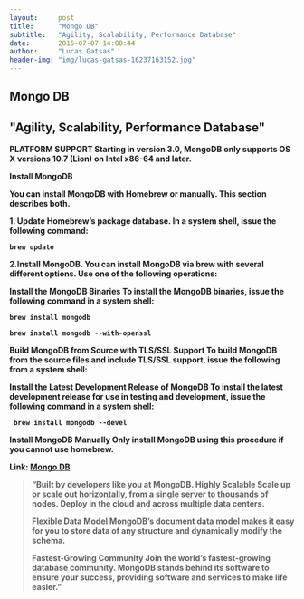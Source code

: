 ```yaml
---
layout:     post
title:      "Mongo DB"
subtitle:   "Agility, Scalability, Performance Database"
date:       2015-07-07 14:00:44
author:     "Lucas Gatsas"
header-img: "img/lucas-gatsas-16237163152.jpg"
---
```

<h2 class="section-heading">Mongo DB</h2>
<h2 class="section-heading">"Agility, Scalability, Performance Database"</h2>



<strong>
PLATFORM SUPPORT
Starting in version 3.0, MongoDB only supports OS X versions 10.7 (Lion) on Intel x86-64 and later.<strong>


<strong>Install MongoDB</strong>

You can install MongoDB with <strong>Homebrew</strong> or manually. This section describes both.


1.<strong> Update Homebrew’s package database.</strong> 
In a system shell, issue the following command: 

<code>brew update </code>


2.<strong>Install MongoDB.</strong> 
You can install MongoDB via brew with several different options. Use one of the following operations:

<strong>Install the MongoDB Binaries</strong> 
To install the MongoDB binaries, issue the following command in a system shell:

<code>brew install mongodb</code>


<code>brew install mongodb --with-openssl</code> 



<strong> Build MongoDB from Source with TLS/SSL Support<strong> 
To build MongoDB from the source files and include TLS/SSL support, issue the following from a system shell:




<strong> Install the Latest Development Release of MongoDB</strong> 
To install the latest development release for use in testing and development, issue the following command in a system shell:



<code> brew install mongodb --devel</code> 


<strong> Install MongoDB Manually </strong> 
Only install MongoDB using this procedure if you cannot use homebrew.



Link: <a href="https://www.mongodb.org">Mongo DB</a>



<blockquote>
“Built by developers like you at MongoDB. <strong>Highly Scalable</strong>
Scale up or scale out horizontally, from a single server to thousands of nodes. Deploy in the cloud and across multiple data centers.

 <strong>Flexible Data Model </strong>
MongoDB’s document data model makes it easy for you to store data of any structure and dynamically modify the schema.


 <strong>Fastest-Growing Community </strong>
Join the world’s fastest-growing database community. MongoDB stands behind its software to ensure your success, providing software and services to make life easier.” 
</blockquote>

